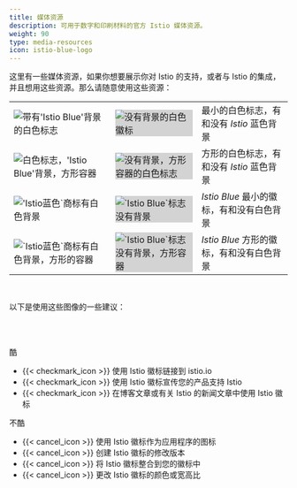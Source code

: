 ```yaml
---
title: 媒体资源
description: 可用于数字和印刷材料的官方 Istio 媒体资源。
weight: 90
type: media-resources
icon: istio-blue-logo
---
```


这里有一些媒体资源，如果你想要展示你对 Istio 的支持，或者与 Istio 的集成，并且想用这些资源。那么请随意使用这些资源：

<div class="media-resources">
<div class="container-fluid">

<table>
  <tbody>
    <tr>
      <td class="logo"><img src="/img/istio-whitelogo-bluebackground-unframed.svg" alt="带有'Istio Blue'背景的白色标志"></td>
      <td class="logo"><img style="background-color: lightgrey" src="/img/istio-whitelogo-nobackground-unframed.svg" alt="没有背景的白色徽标"></td>
      <td class="desc">
          最小的白色标志，有和没有 <i>Istio</i> 蓝色背景
      </td>
    </tr>
    <tr>
      <td class="logo"><img src="/img/istio-whitelogo-bluebackground-framed.svg" alt="白色标志，'Istio Blue'背景，方形容器"></td>
      <td class="logo"><img style="background-color: lightgrey" src="/img/istio-whitelogo-nobackground-framed.svg" alt="没有背景，方形容器的白色标志"></td>
      <td class="desc">
          方形的白色标志，有和没有 <i>Istio</i> 蓝色背景
      </td>
    </tr>
    <tr>
      <td class="logo"><img src="/img/istio-bluelogo-whitebackground-unframed.svg" alt="'Istio蓝色`商标有白色背景"></td>
      <td class="logo"><img style="background-color: lightgrey" src="/img/istio-bluelogo-nobackground-unframed.svg" alt="`Istio Blue`标志没有背景"></td>
      <td class="desc">
          <i>Istio Blue</i> 最小的徽标，有和没有白色背景
      </td>
    </tr>
    <tr>
      <td class="logo"><img src="/img/istio-bluelogo-whitebackground-framed.svg" alt="`Istio蓝色`商标有白色背景，方形的容器"></td>
      <td class="logo"><img style="background-color: lightgrey" src="/img/istio-bluelogo-nobackground-framed.svg" alt="`Istio Blue`标志没有背景，方形容器"></td>
      <td class="desc">
          <i>Istio Blue</i> 方形的徽标，有和没有白色背景
      </td>
    </tr>
  </tbody>
</table>

<br>

以下是使用这些图像的一些建议：

<br><br>

<div class="row">
    <div class="col-12 col-lg-6">
        <div class="panel">
            <div class="title">
                <div>
                    <p>酷</p>
                </div>
            </div>
            <div class="body">
                <ul>
                    <li>{{< checkmark_icon >}} 使用 Istio 徽标链接到 istio.io</li>
                    <li>{{< checkmark_icon >}} 使用 Istio 徽标宣传您的产品支持 Istio</li>
                    <li>{{< checkmark_icon >}} 在博客文章或有关 Istio 的新闻文章中使用 Istio 徽标</li>
                </ul>
            </div>
        </div>
    </div>
    <div class="col-12 col-lg-6">
        <div class="panel">
            <div class="title">
                <div>
                    <p>不酷</p>
                </div>
            </div>
            <div class="body">
                <ul>
                    <li>{{< cancel_icon >}} 使用 Istio 徽标作为应用程序的图标</li>
                    <li>{{< cancel_icon >}} 创建 Istio 徽标的修改版本</li>
                    <li>{{< cancel_icon >}} 将 Istio 徽标整合到您的徽标中</li>
                    <li>{{< cancel_icon >}} 更改 Istio 徽标的颜色或宽高比</li>
                </ul>
            </div>
        </div>
    </div>
</div>
</div>
</div>
